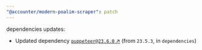 ```yaml
---
"@accounter/modern-poalim-scraper": patch
---
```

dependencies updates:
  - Updated dependency [`puppeteer@23.6.0` ↗︎](https://www.npmjs.com/package/puppeteer/v/23.6.0) (from `23.5.3`, in `dependencies`)
